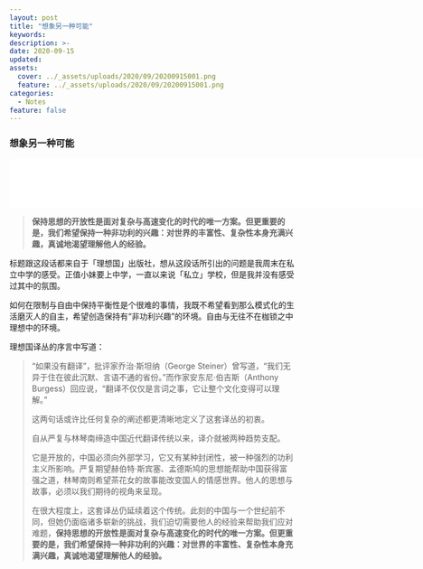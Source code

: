 ```yaml
---
layout: post
title: "想象另一种可能"
keywords: 
description: >-
date: 2020-09-15
updated: 
assets:
  cover: ../_assets/uploads/2020/09/20200915001.png
  feature: ../_assets/uploads/2020/09/20200915001.png
categories:
  - Notes
feature: false
---
```


### 想象另一种可能


<iframe frameborder="no" border="0" marginwidth="0" marginheight="0" width=800 height=86 src="//music.163.com/outchain/player?type=2&id=1484951066&auto=1&height=66"></iframe>


> **保持思想的开放性是面对复杂与高速变化的时代的唯一方案。但更重要的是，我们希望保持一种非功利的兴趣：对世界的丰富性、复杂性本身充满兴趣，真诚地渴望理解他人的经验。**

标题跟这段话都来自于「理想国」出版社，想从这段话所引出的问题是我周末在私立中学的感受。正值小妹要上中学，一直以来说「私立」学校，但是我并没有感受过其中的氛围。

如何在限制与自由中保持平衡性是个很难的事情，我既不希望看到那么模式化的生活磨灭人的自主，希望创造保持有“非功利兴趣”的环境。自由与无往不在枷锁之中理想中的环境。



理想国译丛的序言中写道：

> “如果没有翻译”，批评家乔治·斯坦纳（George Steiner）曾写道，“我们无异于住在彼此沉默、言语不通的省份。”而作家安东尼·伯吉斯（Anthony Burgess）回应说，“翻译不仅仅是言词之事，它让整个文化变得可以理解。”
>
> 这两句话或许比任何复杂的阐述都更清晰地定义了这套译丛的初衷。
>
> 自从严复与林琴南缔造中国近代翻译传统以来，译介就被两种趋势支配。
>
> 它是开放的，中国必须向外部学习，它又有某种封闭性，被一种强烈的功利主义所影响。严复期望赫伯特·斯宾塞、孟德斯鸠的思想能帮助中国获得富强之道，林琴南则希望茶花女的故事能改变国人的情感世界。他人的思想与故事，必须以我们期待的视角来呈现。
>
> 在很大程度上，这套译丛仍延续着这个传统。此刻的中国与一个世纪前不同，但她仍面临诸多崭新的挑战，我们迫切需要他人的经验来帮助我们应对难题，**保持思想的开放性是面对复杂与高速变化的时代的唯一方案。但更重要的是，我们希望保持一种非功利的兴趣：对世界的丰富性、复杂性本身充满兴趣，真诚地渴望理解他人的经验。**



